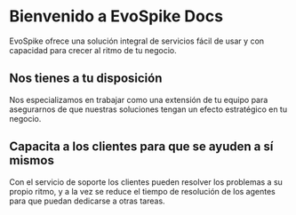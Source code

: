 # Bienvenido a EvoSpike Docs

EvoSpike ofrece una solución integral de servicios fácil de usar y con capacidad para crecer al ritmo de tu negocio.

## Nos tienes a tu disposición

Nos especializamos en trabajar como una extensión de tu equipo para asegurarnos de que nuestras soluciones tengan un efecto estratégico en tu negocio.

## Capacita a los clientes para que se ayuden a sí mismos

Con el servicio de soporte los clientes pueden resolver los problemas a su propio ritmo, y a la vez se reduce el tiempo de resolución de los agentes para que puedan dedicarse a otras tareas.